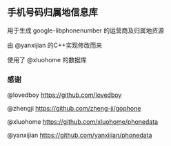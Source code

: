 手机号码归属地信息库
----------------------------
用于生成 google-libphonenumber 的运营商及归属地资源

由 @yanxijian 的C++实现修改而来

使用了 @xluohome 的数据库

### 感谢
@lovedboy https://github.com/lovedboy

@zhengji  https://github.com/zheng-ji/gophone

@xluohome https://github.com/xluohome/phonedata

@yanxijian https://github.com/yanxijian/phonedata
